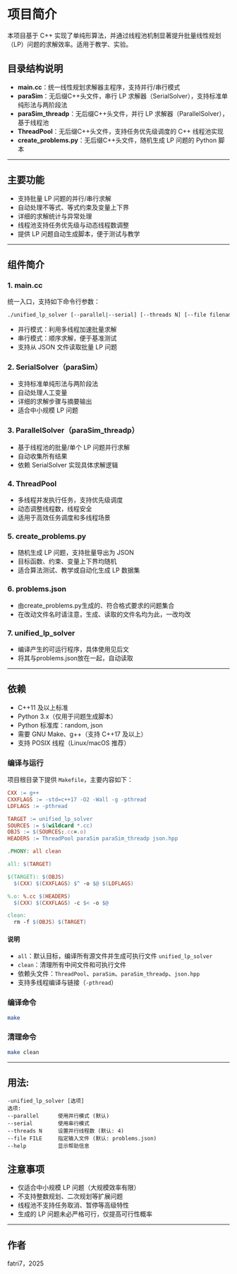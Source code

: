  # 项目简介

  本项目基于 C++ 实现了单纯形算法，并通过线程池机制显著提升批量线性规划（LP）问题的求解效率。适用于教学、实验。

  ## 目录结构说明

  
  - **main.cc**：统一线性规划求解器主程序，支持并行/串行模式
  - **paraSim**：无后缀C++头文件，串行 LP 求解器（SerialSolver），支持标准单纯形法与两阶段法
  - **paraSim_threadp**：无后缀C++头文件，并行 LP 求解器（ParallelSolver），基于线程池
  - **ThreadPool**：无后缀C++头文件，支持任务优先级调度的 C++ 线程池实现
  - **create_problems.py**：无后缀C++头文件，随机生成 LP 问题的 Python 脚本

  ---

  ## 主要功能

  - 支持批量 LP 问题的并行/串行求解
  - 自动处理不等式、等式约束及变量上下界
  - 详细的求解统计与异常处理
  - 线程池支持任务优先级与动态线程数调整
  - 提供 LP 问题自动生成脚本，便于测试与教学

  ---

  ## 组件简介

  ### 1. main.cc

  统一入口，支持如下命令行参数：

  ```sh
  ./unified_lp_solver [--parallel|--serial] [--threads N] [--file filename]
  ```

  - 并行模式：利用多线程加速批量求解
  - 串行模式：顺序求解，便于基准测试
  - 支持从 JSON 文件读取批量 LP 问题

  ### 2. SerialSolver（paraSim）

  - 支持标准单纯形法与两阶段法
  - 自动处理人工变量
  - 详细的求解步骤与摘要输出
  - 适合中小规模 LP 问题

  ### 3. ParallelSolver（paraSim_threadp）

  - 基于线程池的批量/单个 LP 问题并行求解
  - 自动收集所有结果
  - 依赖 SerialSolver 实现具体求解逻辑

  ### 4. ThreadPool

  - 多线程并发执行任务，支持优先级调度
  - 动态调整线程数，线程安全
  - 适用于高效任务调度和多线程场景

  ### 5. create_problems.py

  - 随机生成 LP 问题，支持批量导出为 JSON
  - 目标函数、约束、变量上下界均随机
  - 适合算法测试、教学或自动化生成 LP 数据集
  
  ### 6. problems.json

  - 由create_problems.py生成的、符合格式要求的问题集合
  - 在改动文件名时请注意，生成、读取的文件名均为此，一改均改

  ### 7. unified_lp_solver

  - 编译产生的可运行程序，具体使用见后文
  - 将其与problems.json放在一起，自动读取


  ---

  ## 依赖

  - C++11 及以上标准
  - Python 3.x（仅用于问题生成脚本）
  - Python 标准库：random, json
  - 需要 GNU Make、g++（支持 C++17 及以上）
  - 支持 POSIX 线程（Linux/macOS 推荐）

  ### 编译与运行

  项目根目录下提供 `Makefile`，主要内容如下：

  ```makefile
  CXX := g++
  CXXFLAGS := -std=c++17 -O2 -Wall -g -pthread
  LDFLAGS := -pthread

  TARGET := unified_lp_solver
  SOURCES := $(wildcard *.cc)
  OBJS := $(SOURCES:.cc=.o)
  HEADERS := ThreadPool paraSim paraSim_threadp json.hpp

  .PHONY: all clean

  all: $(TARGET)

  $(TARGET): $(OBJS)
    $(CXX) $(CXXFLAGS) $^ -o $@ $(LDFLAGS)

  %.o: %.cc $(HEADERS)
    $(CXX) $(CXXFLAGS) -c $< -o $@

  clean:
    rm -f $(OBJS) $(TARGET)
  ```

  #### 说明

  - `all`：默认目标，编译所有源文件并生成可执行文件 `unified_lp_solver`
  - `clean`：清理所有中间文件和可执行文件
  - 依赖头文件：`ThreadPool`、`paraSim`、`paraSim_threadp`、`json.hpp`
  - 支持多线程编译与链接（`-pthread`）

  ### 编译命令

  ```sh
  make
  ```

  ### 清理命令

  ```sh
  make clean
  ```
  ---
  ## 用法:
    -unified_lp_solver [选项]
    选项:
    --parallel      使用并行模式 (默认)
    --serial        使用串行模式
    --threads N     设置并行线程数 (默认: 4)
    --file FILE     指定输入文件 (默认: problems.json)
    --help          显示帮助信息

  ## 注意事项

  - 仅适合中小规模 LP 问题（大规模效率有限）
  - 不支持整数规划、二次规划等扩展问题
  - 线程池不支持任务取消、暂停等高级特性
  - 生成的 LP 问题未必严格可行，仅提高可行性概率

  ---

  ## 作者

  fatri7，2025

